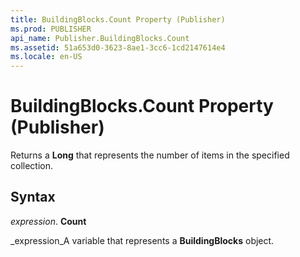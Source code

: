 ```yaml
---
title: BuildingBlocks.Count Property (Publisher)
ms.prod: PUBLISHER
api_name: Publisher.BuildingBlocks.Count
ms.assetid: 51a653d0-3623-8ae1-3cc6-1cd2147614e4
ms.locale: en-US
---
```



# BuildingBlocks.Count Property (Publisher)

Returns a  **Long** that represents the number of items in the specified collection.


## Syntax

 _expression_. **Count**

 _expression_A variable that represents a  **BuildingBlocks** object.


